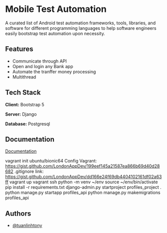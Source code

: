 
# Mobile Test Automation

A curated list of Android test automation frameworks, tools, libraries, and software for different programming languages to help software engineers easily bootstrap test automation upon necessity.

## Features

- Communicate through API
- Open and login any Bank app
- Automate the tranffer money processing 
- Multithread


## Tech Stack

**Client:** Bootstrap 5

**Server:** Django

**Database:** Postgresql


## Documentation

[Documentation](https://linktodocumentation)

vagrant init ubuntu/bionic64
Config Vagrant: https://gist.github.com/LondonAppDev/199eef145a21587ea866b69d40d28682
.gitignore link: https://gist.github.com/LondonAppDev/dd166e24f69db4404102161df02a63ff
vagrant up
vagrant ssh
python -m venv ~/env
source ~/env/bin/activate
pip install -r requirements.txt
django-admin.py startproject profiles_project .
python manage.py startapp profiles_api
python manage.py makemigrations profiles_api
## Authors

- [@tuanlinhtony](https://github.com/tuanlinhtony)


